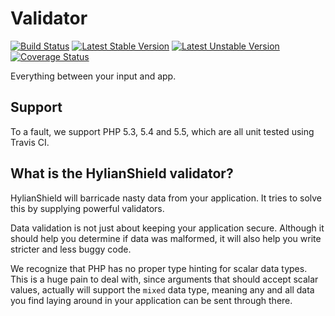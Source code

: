 # Validator

[![Build Status](https://travis-ci.org/HylianShield/validator.png?branch=master)](https://travis-ci.org/HylianShield/validator)
[![Latest Stable Version](https://poser.pugx.org/hylianshield/validator/v/stable.png)](https://packagist.org/packages/hylianshield/validator)
[![Latest Unstable Version](https://poser.pugx.org/hylianshield/validator/v/unstable.png)](https://packagist.org/packages/hylianshield/validator)
[![Coverage Status](https://coveralls.io/repos/johmanx10/validator/badge.png)](https://coveralls.io/r/johmanx10/validator)

Everything between your input and app.

## Support

To a fault, we support PHP 5.3, 5.4 and 5.5, which are all unit tested using Travis CI.

## What is the HylianShield validator?

HylianShield will barricade nasty data from your application. It tries to solve this by supplying powerful validators.

Data validation is not just about keeping your application secure. Although it should help you determine if data was malformed, it will also help you write stricter and less buggy code.

We recognize that PHP has no proper type hinting for scalar data types. This is a huge pain to deal with, since arguments that should accept scalar values, actually will support the `mixed` data type, meaning any and all data you find laying around in your application can be sent through there.
